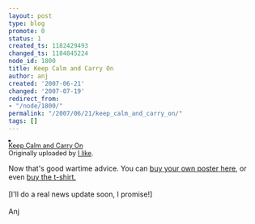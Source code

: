 ```yaml
---
layout: post
type: blog
promote: 0
status: 1
created_ts: 1182429493
changed_ts: 1184845224
node_id: 1800
title: Keep Calm and Carry On
author: anj
created: '2007-06-21'
changed: '2007-07-19'
redirect_from:
- "/node/1800/"
permalink: "/2007/06/21/keep_calm_and_carry_on/"
tags: []
---
```

<a href="http://www.flickr.com/photos/ilike/90613276/" title="photo sharing"><img src="https://farm1.static.flickr.com/38/90613276_672465ce23_m.jpg" alt="" style="border: solid 2px #000000;" /></a>
<br />
<span style="font-size: 0.9em; margin-top: 0px;"><a href="http://www.flickr.com/photos/ilike/90613276/">Keep Calm and Carry On</a> 
<br />
Originally uploaded by <a href="http://www.flickr.com/people/ilike/">I like</a>.
</span>
<br clear="all" />
<!--break-->
<p>Now that's good wartime advice.  You can <a href="http://www.barterbooks.co.uk/bb/barterstaticpages.nsf/web/staticpages/giftshop">buy your own poster here</a>, or even <a href="http://www.keepcalmandcarryon.com/pages/history">buy the t-shirt.</a><br />
<br />
[I'll do a real news update soon, I promise!]<br />
<br />
Anj</p>
